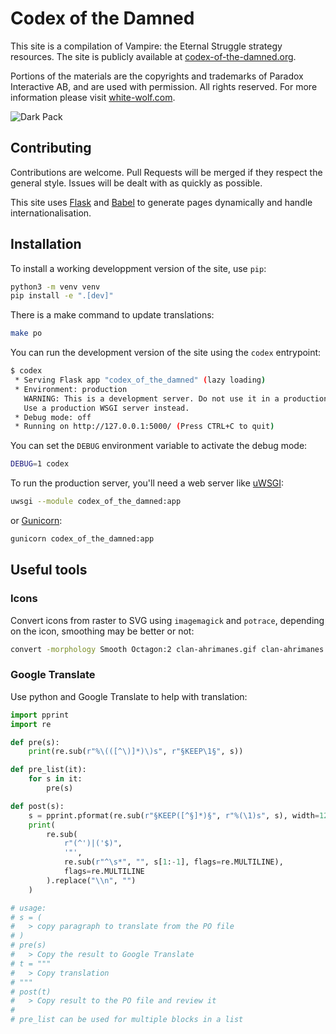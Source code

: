 # Codex of the Damned

This site is a compilation of Vampire: the Eternal Struggle strategy resources.
The site is publicly available at [codex-of-the-damned.org](http://www.codex-of-the-damned.org).

Portions of the materials are the copyrights and trademarks of Paradox Interactive AB,
and are used with permission. All rights reserved.
For more information please visit [white-wolf.com](http://www.white-wolf.com).

![Dark Pack](codex_of_the_damned/static/img/icons/dark-pack.png)

## Contributing

Contributions are welcome. Pull Requests will be merged if they respect the general style.
Issues will be dealt with as quickly as possible.

This site uses [Flask](https://flask.palletsprojects.com) and [Babel](http://babel.pocoo.org)
to generate pages dynamically and handle internationalisation.

## Installation

To install a working developpment version of the site, use `pip`:

```bash
python3 -m venv venv
pip install -e ".[dev]"
```

There is a make command to update translations:

```bash
make po
```

You can run the development version of the site using the `codex` entrypoint:

```bash
$ codex
 * Serving Flask app "codex_of_the_damned" (lazy loading)
 * Environment: production
   WARNING: This is a development server. Do not use it in a production deployment.
   Use a production WSGI server instead.
 * Debug mode: off
 * Running on http://127.0.0.1:5000/ (Press CTRL+C to quit)
```

You can set the `DEBUG` environment variable to activate the debug mode:

```bash
DEBUG=1 codex
```

To run the production server, you'll need a web server like
[uWSGI](https://uwsgi-docs.readthedocs.io):

```bash
uwsgi --module codex_of_the_damned:app
```

or [Gunicorn](https://gunicorn.org):

```bash
gunicorn codex_of_the_damned:app
```

## Useful tools

### Icons

Convert icons from raster to SVG using `imagemagick` and `potrace`,
depending on the icon, smoothing may be better or not:

```bash
convert -morphology Smooth Octagon:2 clan-ahrimanes.gif clan-ahrimanes.svg
```

### Google Translate

Use python and Google Translate to help with translation:

```python
import pprint
import re

def pre(s):
    print(re.sub(r"%\(([^\)]*)\)s", r"§KEEP\1§", s))

def pre_list(it):
    for s in it:
        pre(s)

def post(s):
    s = pprint.pformat(re.sub(r"§KEEP([^§]*)§", r"%(\1)s", s), width=120)
    print(
        re.sub(
            r"(^')|('$)",
            '"',
            re.sub(r"^\s*", "", s[1:-1], flags=re.MULTILINE),
            flags=re.MULTILINE
        ).replace("\\n", "")
    )

# usage:
# s = (
#   > copy paragraph to translate from the PO file
# )
# pre(s)
#   > Copy the result to Google Translate
# t = """
#   > Copy translation
# """
# post(t)
#   > Copy result to the PO file and review it
#
# pre_list can be used for multiple blocks in a list
```

